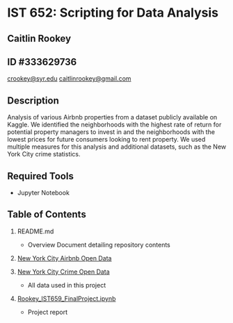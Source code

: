 # IST 652: Scripting for Data Analysis
## Caitlin Rookey
## ID #333629736

crookey@syr.edu
caitlinrookey@gmail.com

## Description

Analysis of various Airbnb properties from a dataset publicly available on Kaggle. We identified the neighborhoods with the highest rate of return for potential property managers to invest in and the neighborhoods with the lowest prices for future consumers looking to rent property. We used multiple measures for this analysis and additional datasets, such as the New York City crime statistics.

## Required Tools

* Jupyter Notebook

## Table of Contents

1. README.md 
    - Overview Document detailing repository contents

2. [New York City Airbnb Open Data](https://www.kaggle.com/datasets/dgomonov/new-york-city-airbnb-open-data)
3. [New York City Crime Open Data](https://opendata.cityofnewyork.us/)
    - All data used in this project

4. [Rookey_IST659_FinalProject.ipynb](https://github.com/cadyannn/portfolio/blob/main/IST%20652/Rookey_IST652_FinalProject.ipynb)
    - Project report

